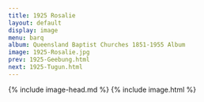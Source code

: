 ```yaml
---
title: 1925 Rosalie
layout: default
display: image
menu: barq
album: Queensland Baptist Churches 1851-1955 Album
image: 1925-Rosalie.jpg
prev: 1925-Geebung.html
next: 1925-Tugun.html
---
```

{% include image-head.md %}
{% include image.html %}